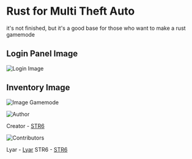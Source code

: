 # Rust for Multi Theft Auto

it's not finished, but it's a good base for those who want to make a rust gamemode

## Login Panel Image
![Login Image](https://cdn.discordapp.com/attachments/769891911770570755/832849154162163712/Captura_de_Tela_29.png)

## Inventory Image
![Image Gamemode](https://cdn.discordapp.com/attachments/769891911770570755/832847550955913216/Captura_de_Tela_28.png)

![Author](https://cdn.discordapp.com/attachments/785196718382907452/833399346623676486/creator.png)

Creator - [STR6](https://github.com/STR6)

![Contributors](https://cdn.discordapp.com/attachments/785196718382907452/833399345474699295/contributors.png)

Lyar - [Lyar](https://github.com/1Lyar)
STR6 - [STR6](https://github.com/STR6)
